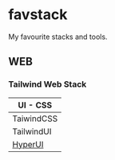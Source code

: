 # favstack
My favourite stacks and tools.

## WEB

### Tailwind Web Stack

| UI - CSS |
|----------
|TaiwindCSS
|TailwindUI
|[HyperUI](https://www.hyperui.dev)
